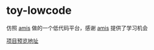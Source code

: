 # toy-lowcode

仿照 [amis](https://github.com/baidu/amis) 做的一个低代码平台，感谢 [amis](https://github.com/baidu/amis) 提供了学习机会

[项目预览地址](https://xiezongchen.github.io/toy-lowcode/)
